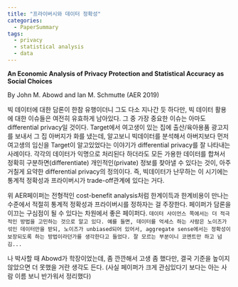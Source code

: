 ```yaml
---
title: "프라이버시와 데이터 정확성"
categories:
  - PaperSummary
tags:
  - privacy
  - statistical analysis  
  - data
---
```


**An Economic Analysis of Privacy Protection and Statistical Accuracy as Social Choices**

By John M. Abowd and Ian M. Schmutte  (AER 2019)

<!--
> Statistical agencies face a dual mandate to publish accurate statistics while protecting respondent privacy. Increasing privacy protection requires decreased accuracy. Recognizing this as a resource allocation problem, we propose an economic solution: operate where the marginal cost of increasing privacy equals the marginal benefit. Our model of production, from computer science, assumes data are published using an efficient differentially private algorithm. Optimal choice weighs the demand for accurate statistics against the demand for privacy. Examples from US statistical programs show how our framework can guide decision-making. Further progress requires a better understanding of willingness-to-pay for privacy and statistical accuracy.
-->

빅 데이터에 대한 담론이 한참 유행이더니 그도 다소 지나간 듯 하다만, 빅 데이터 활용에 대한 이슈들은 여전히 유효하게 남아있다. 그 중 가장 중요한 이슈는 아마도 differential privacy일 것이다. Target에서 여고생이 있는 집에 출산/육아용품 광고지를 보내서 그 집 아버지가 화를 냈는데, 알고보니 빅데이터를 분석해서 아버지보다 먼저 여고생의 임신을 Target이 알고있었다는 이야기가 differential privacy를 잘 나타내는 사례이다. 각각의 데이터가 익명으로 처리된다 하더라도 모든 가용한 데이터를 합쳐서 정확히 구분하면(differentiate) 개인적인(private) 정보를 찾아낼 수 있다는 것이, 아주 거칠게 요약한 differential privacy의 정의이다. 즉, 빅데이터가 난무하는 이 시기에는 통계적 정확성과 프라이버시가 trade-off관계에 있다는 거다.

위 AER페이퍼는 전형적인 cost-benefit analysis처럼 한계이득과 한계비용이 만나는 수준에서 적절히 통계적 정확성과 프라이버시를 정하자는 걸 주장한다. 페이퍼가 담론을 이끄는 구심점이 될 수 있다는 차원에서 좋은 페이퍼다. 
`데이터 사이언스 쪽에서는 더 적극적인 방법을 고민하는 것으로 알고 있다. 예를 들면, 데이터를 억세스 하는 사람은 노이즈가 섞인 데이터만을 받되, 노이즈가 unbiased되어 있어서, aggregate sense에서는 정확성이 보장되도록 하는 방법이라던가를 생각한다고 들었다. 잘 모르는 부분이니 코멘트만 하고 넘김...`

나 박사할 때 Abowd가 학장이었는데, 좀 깐깐해서 고생 좀 했다만, 결국 기준을 높이지 않았으면 더 못했을 거란 생각도 든다. (사실 페이퍼가 크게 관심있다기 보다는 아는 사람 이름 보니 반가워서 정리했다)
